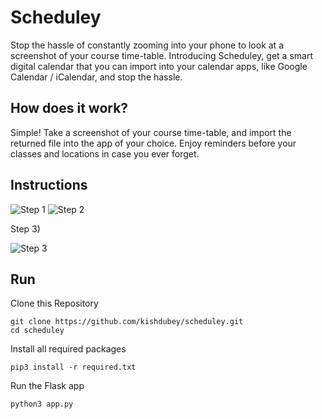 # Scheduley
Stop the hassle of constantly zooming into your phone to look at a screenshot of your course time-table. Introducing Scheduley, get a smart digital calendar that you can import into your calendar apps, like Google Calendar / iCalendar, and stop the hassle.

## How does it work?
Simple! Take a screenshot of your course time-table, and import the returned file into the app of your choice. Enjoy reminders before your classes and locations in case you ever forget.

## Instructions
![Step 1](https://i.ibb.co/JtjRR3V/Screenshot-2020-11-25-at-1-50-06-PM.png)
![Step 2](https://i.ibb.co/JCV9tmC/Screenshot-2020-11-25-at-1-50-14-PM.png)

Step 3)

![Step 3](https://s2.gifyu.com/images/step4.gif)


## Run
Clone this Repository
```
git clone https://github.com/kishdubey/scheduley.git
cd scheduley
```
Install all required packages
```
pip3 install -r required.txt
```
Run the Flask app
```
python3 app.py
```
